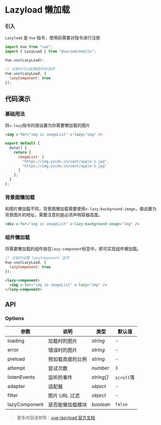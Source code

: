 # Lazyload 懒加载

### 引入

`Lazyload` 是 `Vue` 指令，使用前需要对指令进行注册

```js
import Vue from "vue";
import { LazyLoad } from "@varied/mobile";

Vue.use(LazyLoad);

// 注册时可以配置额外的选项
Vue.use(LazyLoad, {
  lazyComponent: true
});
```

## 代码演示

### 基础用法

将`v-lazy`指令的值设置为你需要懒加载的图片

```html
<img v-for="img in imageList" v-lazy="img" />
```

```js
export default {
  data() {
    return {
      imageList: [
        "https://img.yzcdn.cn/vant/apple-1.jpg",
        "https://img.yzcdn.cn/vant/apple-2.jpg"
      ]
    };
  }
};
```

### 背景图懒加载

和图片懒加载不同，背景图懒加载需要使用`v-lazy:background-image`，值设置为背景图片的地址，需要注意的是必须声明容器高度。

```html
<div v-for="img in imageList" v-lazy:background-image="img" />
```

### 组件懒加载

将需要懒加载的组件放在`lazy-component`标签中，即可实现组件懒加载。

```js
// 注册时设置`lazyComponent`选项
Vue.use(LazyLoad, {
  lazyComponent: true
});
```

```html
<lazy-component>
  <img v-for="img in imageList" v-lazy="img" />
</lazy-component>
```

## API

### Options

| 参数          | 说明             | 类型       | 默认值     |
| ------------- | ---------------- | ---------- | ---------- |
| loading       | 加载时的图片     | _string_   | -          |
| error         | 错误时的图片     | _string_   | -          |
| preload       | 预加载高度的比例 | _string_   | -          |
| attempt       | 尝试次数         | _number_   | `3`        |
| listenEvents  | 监听的事件       | _string[]_ | `scroll`等 |
| adapter       | 适配器           | _object_   | -          |
| filter        | 图片 URL 过滤    | _object_   | -          |
| lazyComponent | 是否能懒加载模块 | _boolean_  | `false`    |

> 更多内容请参照：[vue-lazyload 官方文档](https://github.com/hilongjw/vue-lazyload)
